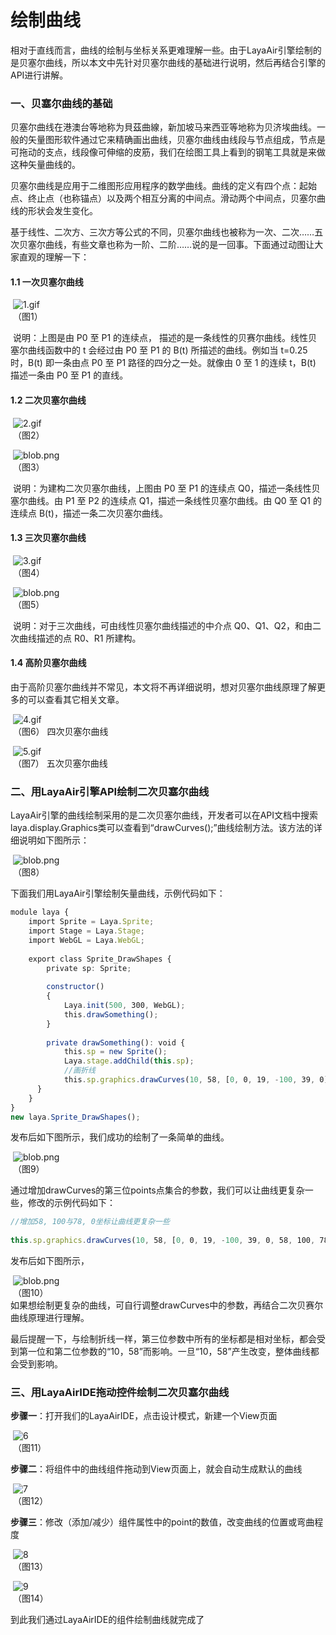 # 绘制曲线



​        相对于直线而言，曲线的绘制与坐标关系更难理解一些。由于LayaAir引擎绘制的是贝塞尔曲线，所以本文中先针对贝塞尔曲线的基础进行说明，然后再结合引擎的API进行讲解。



### **一、贝塞尔曲线的基础**

​        贝塞尔曲线在港澳台等地称为貝茲曲線，新加坡马来西亚等地称为贝济埃曲线。一般的矢量图形软件通过它来精确画出曲线，贝塞尔曲线由线段与节点组成，节点是可拖动的支点，线段像可伸缩的皮筋，我们在绘图工具上看到的钢笔工具就是来做这种矢量曲线的。

​        贝塞尔曲线是应用于二维图形应用程序的数学曲线。曲线的定义有四个点：起始点、终止点（也称锚点）以及两个相互分离的中间点。滑动两个中间点，贝塞尔曲线的形状会发生变化。

​       基于线性、二次方、三次方等公式的不同，贝塞尔曲线也被称为一次、二次……五次贝塞尔曲线，有些文章也称为一阶、二阶……说的是一回事。下面通过动图让大家直观的理解一下：

#### **1.1 一次贝塞尔曲线**

​        ![1.gif](gif/1.gif)<br/>
​   	（图1）  

​        说明：上图是由 P0 至 P1 的连续点， 描述的是一条线性的贝赛尔曲线。线性贝塞尔曲线函数中的 t 会经过由 P0 至 P1 的 B(t) 所描述的曲线。例如当 t=0.25 时，B(t) 即一条由点 P0 至 P1 路径的四分之一处。就像由 0 至 1 的连续 t，B(t) 描述一条由 P0 至 P1 的直线。

#### **1.2 二次贝塞尔曲线**

​        ![2.gif](gif/2.gif)<br/>
​   	（图2）  

​      ![blob.png](img/1.png)<br/>
​   	（图3）  

​        说明：为建构二次贝塞尔曲线，上图由 P0 至 P1 的连续点 Q0，描述一条线性贝塞尔曲线。由 P1 至 P2 的连续点 Q1，描述一条线性贝塞尔曲线。由 Q0 至 Q1 的连续点 B(t)，描述一条二次贝塞尔曲线。

#### **1.3 三次贝塞尔曲线**

​        ![3.gif](gif/3.gif)<br/>
​   	（图4）  

​          ![blob.png](img/2.png)<br/>
​   	（图5）  

​        说明：对于三次曲线，可由线性贝塞尔曲线描述的中介点 Q0、Q1、Q2，和由二次曲线描述的点 R0、R1 所建构。

#### **1.4 高阶贝塞尔曲线**

​        由于高阶贝塞尔曲线并不常见，本文将不再详细说明，想对贝塞尔曲线原理了解更多的可以查看其它相关文章。

​        ![4.gif](gif/4.gif)<br/>
​   	（图6）  四次贝塞尔曲线

​        ![5.gif](gif/5.gif)<br/>
​   	（图7） 五次贝塞尔曲线





### **二、用LayaAir引擎API绘制二次贝塞尔曲线**

​        LayaAir引擎的曲线绘制采用的是二次贝塞尔曲线，开发者可以在API文档中搜索laya.display.Graphics类可以查看到“drawCurves();”曲线绘制方法。该方法的详细说明如下图所示：

​        ![blob.png](img/3.png)<br/>
​   	（图8）  

下面我们用LayaAir引擎绘制矢量曲线，示例代码如下：

```typescript
module laya {
    import Sprite = Laya.Sprite;
    import Stage = Laya.Stage;
    import WebGL = Laya.WebGL;
  
    export class Sprite_DrawShapes {
        private sp: Sprite;
  
        constructor()
        {
            Laya.init(500, 300, WebGL);
            this.drawSomething();
        }
  
        private drawSomething(): void {
            this.sp = new Sprite();
            Laya.stage.addChild(this.sp);
            //画折线
            this.sp.graphics.drawCurves(10, 58, [0, 0, 19, -100, 39, 0], "#ff0000", 3);
      }
    }
}
new laya.Sprite_DrawShapes();
```

发布后如下图所示，我们成功的绘制了一条简单的曲线。

​        ![blob.png](img/4.png)<br/>
​   	（图9）  

通过增加drawCurves的第三位points点集合的参数，我们可以让曲线更复杂一些，修改的示例代码如下：

```typescript
//增加58, 100与78, 0坐标让曲线更复杂一些
  
this.sp.graphics.drawCurves(10, 58, [0, 0, 19, -100, 39, 0, 58, 100, 78, 0], "#ff0000", 3) ;
```

发布后如下图所示，

​        ![blob.png](img/5.png)<br/>
​   	（图10）  
如果想绘制更复杂的曲线，可自行调整drawCurves中的参数，再结合二次贝赛尔曲线原理进行理解。

最后提醒一下，与绘制折线一样，第三位参数中所有的坐标都是相对坐标，都会受到第一位和第二位参数的“10，58”而影响。一旦“10，58”产生改变，整体曲线都会受到影响。





### 三、用LayaAirIDE拖动控件绘制二次贝塞尔曲线

​	**步骤一**：打开我们的LayaAirIDE，点击设计模式，新建一个View页面

​	![6](img/6.png)<br/>
​   	（图11）  

**步骤二**：将组件中的曲线组件拖动到View页面上，就会自动生成默认的曲线

​	![7](img/7.png)<br/>
​   	（图12）  

**步骤三**：修改（添加/减少）组件属性中的point的数值，改变曲线的位置或弯曲程度

​   	![8](img/8.png)<br/>
​   	（图13）  

​   	![9](img/9.png)<br/>
​   	（图14）  

到此我们通过LayaAirIDE的组件绘制曲线就完成了